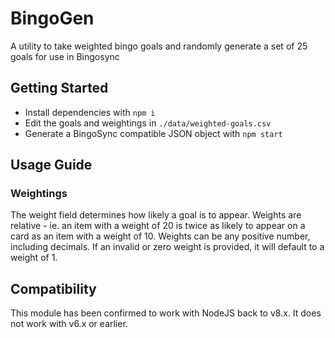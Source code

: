 # BingoGen
A utility to take weighted bingo goals and randomly generate a set of 25 goals for use in Bingosync

## Getting Started

- Install dependencies with `npm i`
- Edit the goals and weightings in `./data/weighted-goals.csv`
- Generate a BingoSync compatible JSON object with `npm start`

## Usage Guide

### Weightings

The weight field determines how likely a goal is to appear. Weights are relative - ie. an item with a weight of 20 is twice as likely to appear on a card as an item with a weight of 10. Weights can be any positive number, including decimals. If an invalid or zero weight is provided, it will default to a weight of 1.

## Compatibility

This module has been confirmed to work with NodeJS back to v8.x. It does not work with v6.x or earlier.
